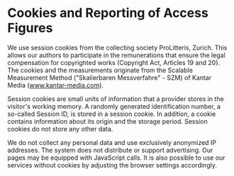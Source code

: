 # Cookies and Reporting of Access Figures

We use session cookies from the collecting society ProLitteris, Zurich.
This allows our authors to participate in the remunerations that ensure the legal compensation for copyrighted works (Copyright Act, Articles 19 and 20).
The cookies and the measurements originate from the Scalable Measurement Method ("Skalierbaren Messverfahre" - SZM) of Kantar Media (www.kantar-media.com).

Session cookies are small units of information that a provider stores in the visitor's working memory.
A randomly generated identification number, a so-called Session ID, is stored in a session cookie.
In addition, a cookie contains information about its origin and the storage period.
Session cookies do not store any other data.

We do not collect any personal data and use exclusively anonymized IP addresses.
The system does not distribute or support advertising.
Our pages may be equipped with JavaScript calls.
It is also possible to use our services without cookies by adjusting the browser settings accordingly.
